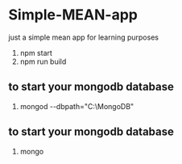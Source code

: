 # Simple-MEAN-app
just a simple mean app for learning purposes


1. npm start
2. npm run build

## to start your mongodb database
1. mongod --dbpath="C:\\MongoDB"

## to start your mongodb database
1. mongo 
